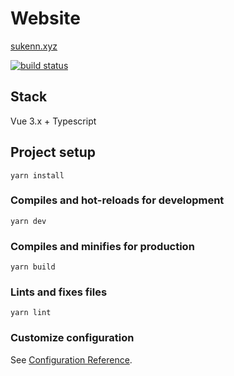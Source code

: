 # Website

[sukenn.xyz](https://sukenn.xyz/)

<div align="left">
  <a href="https://github.com/sukenn/sukenn.github.io/actions">
    <img src="https://img.shields.io/endpoint.svg?url=https://actions-badge.atrox.dev/sukenn/sukenn.github.io/badge?ref=master" alt="build status" />
  </a>
</div>

## Stack

Vue 3.x + Typescript

## Project setup

```
yarn install
```

### Compiles and hot-reloads for development

```
yarn dev
```

### Compiles and minifies for production

```
yarn build
```

### Lints and fixes files

```
yarn lint
```

### Customize configuration

See [Configuration Reference](https://cli.vuejs.org/config/).
